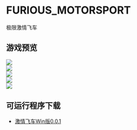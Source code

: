 # FURIOUS_MOTORSPORT
极限激情飞车

## 游戏预览  
![](./Previews/1.gif)  
![](./Previews/2.gif)  
![](./Previews/3.gif)  
![](./Previews/4.gif)  
![](./Previews/5.gif)  


## 可运行程序下载  
* [激情飞车Win版0.0.1](https://github.com/XINCGer/FURIOUS_MOTORSPORT/releases/download/0.0.1/furious_motorsport_win0.0.1.rar)  
